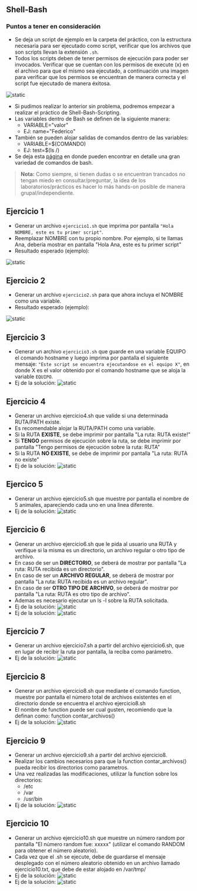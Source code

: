 
## Shell-Bash

### Puntos a tener en consideración
- Se deja un script de ejemplo en la carpeta del práctico, con la estructura necesaria para ser ejecutado como script, verificar que los archivos que son scripts llevan la extensión `.sh`.
- Todos los scripts deben de tener permisos de ejecución para poder ser invocados. Verificar que se cuentan con los permisos de execute (x) en el archivo para que el mismo sea ejecutado, a continuación una imagen para verificar que los permisos se encuentran de manera correcta y el script fue ejecutado de manera éxitosa.

<img src="/Extras/Imagenes/laboratorioNivelacion/Bash/scriptExample.png" title="static">

- Si pudimos realizar lo anterior sin problema, podremos empezar a realizar el práctico de Shell-Bash-Scripting.
- Las variables dentro de Bash se definen de la siguiente manera:
  - VARIABLE="valor"
  - EJ: name="Federico"
- También se pueden alojar salidas de comandos dentro de las variables:
  - VARIABLE=$(COMANDO)
  - EJ: test=$(ls /)
- Se deja esta [página](https://ss64.com/bash/) en donde pueden encontrar en detalle una gran variedad de comandos de bash.

>**Nota:** Como siempre, si tienen dudas o se encuentran trancados no tengan miedo en consultar/preguntar, la idea de los laboratorios/prácticos es hacer lo más hands-on posible de manera grupal/independiente.

## Ejercicio 1
- Generar un archivo `ejercicio1.sh` que imprima por pantalla `"Hola NOMBRE, este es tu primer script"`.
- Reemplazar NOMBRE con tu propio nombre. Por ejemplo, si te llamas Ana, debería mostrar en pantalla "Hola Ana, este es tu primer script"
- Resultado esperado (ejemplo):

<img src="/Extras/Imagenes/laboratorioNivelacion/Bash/Ejercicio1.png" title="static">


## Ejercicio 2
- Generar un archivo `ejercicio2.sh` para que ahora incluya el NOMBRE como una variable.
- Resultado esperado (ejemplo):
 
<img src="/Extras/Imagenes/laboratorioNivelacion/Bash/Ejercicio1.png" title="static">

## Ejercicio 3
- Generar un archivo `ejercicio3.sh` que guarde en una variable EQUIPO el comando hostname y luego imprima por pantalla el siguiente mensaje: `"Este script se encuentra ejecutandose en el equipo X"`, en donde X es el valor obtenido por el comando hostname que se aloja la variable `EQUIPO`.
- Ej de la solución: <img src="/Extras/Imagenes/laboratorioNivelacion/Bash/Ejercicio3.png" title="static">

## Ejercicio 4
- Generar un archivo ejercicio4.sh que valide si una determinada RUTA/PATH existe.
- Es recomendable alojar la RUTA/PATH como una variable.
- Si la RUTA **EXISTE**, se debe imprimir por pantalla "La ruta: RUTA existe!"
- Si **TENGO** permisos de ejecución sobre la ruta, se debe imprimir por pantalla "Tengo permisos de ejecución sobre la ruta: RUTA"
- Si la RUTA **NO EXISTE**, se debe de imprimir por pantalla "La ruta: RUTA no existe"
- Ej de la solución: <img src="/Extras/Imagenes/laboratorioNivelacion/Bash/Ejercicio4.png" title="static">

## Ejercico 5
- Generar un archivo ejercicio5.sh que muestre por pantalla el nombre de 5 animales, apareciendo cada uno en una linea diferente.
- Ej de la solución: <img src="/Extras/Imagenes/laboratorioNivelacion/Bash/Ejercicio5.png" title="static">

## Ejercicio 6
- Generar un archivo ejercicio6.sh que le pida al usuario una RUTA y verifique si la misma es un directorio, un archivo regular o otro tipo de archivo.
- En caso de ser un **DIRECTORIO**, se deberá de mostrar por pantalla "La ruta: RUTA recibida es un directorio".
- En caso de ser un **ARCHIVO REGULAR**, se deberá de mostrar por pantalla "La ruta: RUTA recibida es un archivo regular".
- En caso de ser **OTRO TIPO DE ARCHIVO**, se deberá de mostrar por pantalla "La ruta: RUTA es otro tipo de archivo".
- Ademas es necesario ejecutar un ls -l sobre la RUTA solicitada.
- Ej de la solución: <img src="/Extras/Imagenes/laboratorioNivelacion/Bash/Ejercicio6(1).png" title="static">
- Ej de la solución: <img src="/Extras/Imagenes/laboratorioNivelacion/Bash/Ejercicio6(2).png" title="static">

## Ejercicio 7
- Generar un archivo ejercicio7.sh a partir del archivo ejercicio6.sh, que en lugar de recibir la ruta por pantalla, la reciba como parámetro.
- Ej de la solución: <img src="/Extras/Imagenes/laboratorioNivelacion/Bash/Ejercicio7.png" title="static">

## Ejercicio 8
- Generar un archivo ejercicio8.sh que mediante el comando function, muestre por pantalla el número total de archivos existentes en el directorio donde se encuentra el archivo ejercicio8.sh
- El nombre de function puede ser cual gusten, recomiendo que la definan como: function contar_archivos()
- Ej de la solución: <img src="/Extras/Imagenes/laboratorioNivelacion/Bash/Ejercicio8.png" title="static">

## Ejercicio 9
- Generar un archivo ejercicio9.sh a partir del archivo ejercicio8.
- Realizar los cambios necesarios para que la function contar_archivos() pueda recibir los directorios como parametros.
- Una vez realizadas las modificaciones, utilizar la function sobre los directorios:
  - /etc
  - /var
  - /usr/bin
- Ej de la solución: <img src="/Extras/Imagenes/laboratorioNivelacion/Bash/Ejercicio9.png" title="static">

## Ejercicio 10
- Generar un archivo ejercicio10.sh que muestre un número random por pantalla "El número random fue: xxxxx" (utilizar el comando RANDOM para obtener el número aleatorio).
- Cada vez que el .sh se ejecute, debe de guardarse el mensaje desplegado con el número aleatorio obtenido en un archivo llamado ejercicio10.txt, que debe de estar alojado en /var/tmp/
- Ej de la solución: <img src="/Extras/Imagenes/laboratorioNivelacion/Bash/Ejercicio10(1).png" title="static">
- Ej de la solución: <img src="/Extras/Imagenes/laboratorioNivelacion/Bash/Ejercicio10(2).png" title="static">